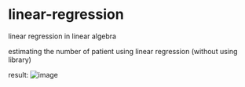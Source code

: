 # linear-regression
linear regression in linear algebra

estimating the number of patient using linear regression (without using library)

result:
![image](https://user-images.githubusercontent.com/80884677/180819214-283538da-abbe-4c6f-9261-ad6e9b9b632e.png)

